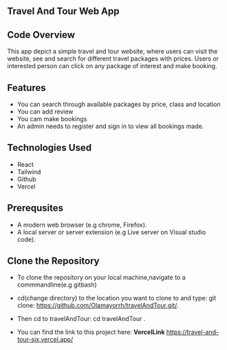 <!-- # React + Vite

This template provides a minimal setup to get React working in Vite with HMR and some ESLint rules.

Currently, two official plugins are available:

- [@vitejs/plugin-react](https://github.com/vitejs/vite-plugin-react/blob/main/packages/plugin-react/README.md) uses [Babel](https://babeljs.io/) for Fast Refresh
- [@vitejs/plugin-react-swc](https://github.com/vitejs/vite-plugin-react-swc) uses [SWC](https://swc.rs/) for Fast Refresh -->


## Travel And Tour Web App

## Code Overview

This app depict a simple travel and tour website, where users can visit the website, see and search for different travel packages with prices. Users or interested person can click on any package of interest and make booking.

## Features
- You can search through available packages by price, class and location
- You can add review
- You cam make bookings
- An admin needs to register and sign in to view all bookings made.

## Technologies Used
- React
- Tailwind
- Github
- Vercel

## Prerequsites
* A modern web browser (e.g chrome, Firefox).
* A local server or server extension (e.g Live server on Visual studio code).

## Clone the Repository
* To clone the repository on your local machine,navigate to a commmandline(e.g gitbash)
* cd(change directory) to the location you want to clone to and type: git clone: 
   <https://github.com/Olamayorrh/travelAndTour.git/>.
* Then cd to travelAndTour: cd travelAndTour .

* You can find the link to this project here: **VercelLink** <https://travel-and-tour-six.vercel.app/>